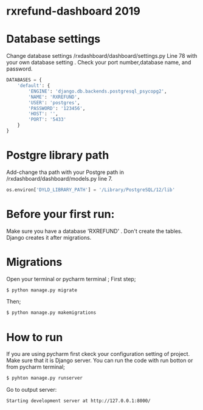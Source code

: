 # rxrefund-dashboard 2019


# Database settings
Change database settings  /rxdashboard/dashboard/settings.py
Line 78  with your own database setting . Check your port number,database name,
and password.

```python
DATABASES = {
    'default': {
        'ENGINE': 'django.db.backends.postgresql_psycopg2',
        'NAME': 'RXREFUND',
        'USER': 'postgres',
        'PASSWORD': '123456',
        'HOST': '',
        'PORT': '5433'
    }
}
```


# Postgre library path
Add-change tha path with your Postgre path in /rxdashboard/dashboard/models.py
line 7.


```python
os.environ['DYLD_LIBRARY_PATH'] = '/Library/PostgreSQL/12/lib'
```

# Before your first run:
Make sure you have a database 'RXREFUND' . Don't create
the tables. Django creates it after migrations.

# Migrations
Open your terminal or pycharm terminal ;
First step;

```bash
$ python manage.py migrate
```
Then;

```bash
$ python manage.py makemigrations
```

# How to run
If you are using pycharm first ckeck your configuration setting of project.
Make sure that it is Django server.
You can run the code with run botton or from pycharm terminal;

```bash
$ pyhton manage.py runserver
```


Go to output server:

```bash
Starting development server at http://127.0.0.1:8000/
```
